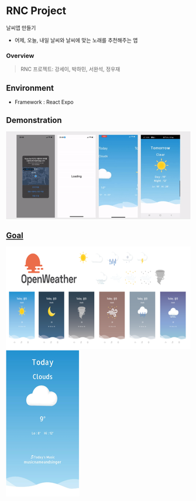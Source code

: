 # RNC Project

날씨앱 만들기
- 어제, 오늘, 내일 날씨와 날씨에 맞는 노래를 추천해주는 앱

### Overview
> RNC 프로젝트: 강세이, 박하민, 서완석, 정우재

## Environment
- Framework : React Expo

## Demonstration
<a href="#"><img src='./img/result.gif'>
  
## Goal 
<a href="#"><img src='./img/design.PNG' width="600" height="280"/>
<a href="#"><img src='./img/goal.PNG' width="200" height="400"/>
  
  
